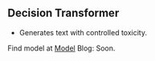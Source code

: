 ## Decision Transformer
- Generates text with controlled toxicity.

Find model at [Model](https://huggingface.co/Ashed00/toxic_text_gen)
Blog: Soon.
